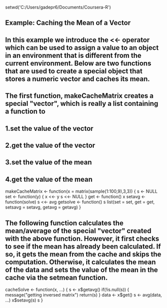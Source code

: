 setwd('C:/Users/gadepr6/Documents/Coursera-R')
## Example: Caching the Mean of a Vector
## In this example we introduce the <<- operator which can be used to assign a value to an object in an environment that is different from the current environment. Below are    two functions that are used to create a special object that stores a numeric vector and caches its mean.
## The first function, makeCacheMatrix creates a special "vector", which is really a list containing a function to
## 1.set the value of the vector
## 2.get the value of the vector
## 3.set the value of the mean
## 4.get the value of the mean

makeCacheMatrix <- function(x = matrix(sample(1:100,9),3,3)) {
  s <- NULL
  set <- function(y) {
    x <<- y
    s <<- NULL
  }
  get <- function() x
  setavg <- function(solve) s <<- avg
  getsolve <- function() s
  list(set = set, get = get,
       setsavg = setavg,
       getavg = getavg)
}

## The following function calculates the mean/average of the special "vector" created with the above function. However, it first checks to see if the mean has already been calculated. If so, it gets the mean from the cache and skips the computation. Otherwise, it calculates the mean of the data and sets the value of the mean in the cache via the setmean function.
cacheSolve <- function(x, ...) {
  s <- x$getavg()
  if(!is.null(s)) {
    message("getting inversed matrix")
    return(s)
  }
  data <- x$get()
  s <- avg(data, ...)
  x$setavg(s)
  s
}
